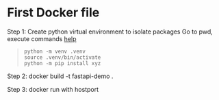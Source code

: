 # First Docker file

Step 1: Create python virtual environment to isolate packages 
Go to pwd, execute commands [help](https://fastapi.tiangolo.com/virtual-environments/#upgrade-pip)


>  ` python -m venv .venv `  
>  ` source .venv/bin/activate `  
> ` python -m pip install xyz `  

Step 2: docker build -t fastapi-demo .

Step 3: docker run with hostport
